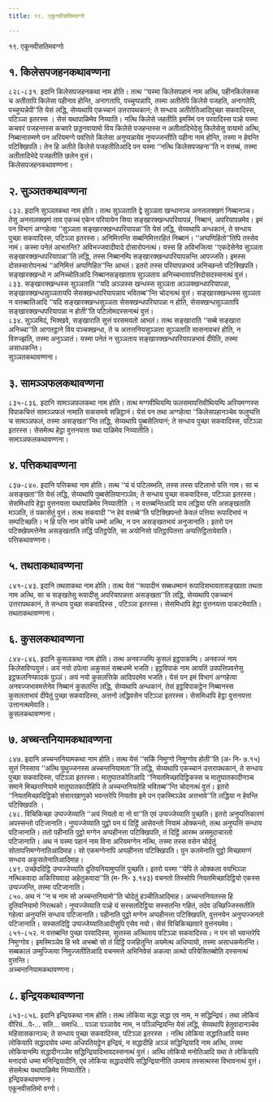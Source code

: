 ```yaml
---
title: १९. एकूनवीसतिमवग्गो

---
```

१९. एकूनवीसतिमवग्गो  


## १. किलेसपजहनकथावण्णना

८२८-८३१. इदानि किलेसपजहनकथा नाम होति। तत्थ ‘‘यस्मा किलेसपहानं नाम अत्थि, पहीनकिलेसस्स च अतीतापि किलेसा पहीनाव होन्ति, अनागतापि, पच्चुप्पन्नापि, तस्मा अतीतेपि किलेसे पजहति, अनागतेपि, पच्चुप्पन्नेपी’’ति येसं लद्धि, सेय्यथापि एकच्चानं उत्तरापथकानं; ते सन्धाय अतीतेतिआदिपुच्छा सकवादिस्स, पटिञ्ञा इतरस्स । सेसं यथापाळिमेव निय्याति। नत्थि किलेसे जहतीति इमस्मिं पन परवादिस्स पञ्हे यस्मा कचवरं पजहन्तस्स कचवरे छड्डनवायामो विय किलेसे पजहन्तस्स न अतीतादिभेदेसु किलेसेसु वायामो अत्थि, निब्बानारम्मणे पन अरियमग्गे पवत्तिते किलेसा अनुप्पन्नायेव नुप्पज्जन्तीति पहीना नाम होन्ति, तस्मा न हेवन्ति पटिक्खिपति। तेन हि अतीते किलेसे पजहतीतिआदि पन यस्मा ‘‘नत्थि किलेसपजहना’’ति न वत्तब्बं, तस्मा अतीतादिभेदे पजहतीति छलेन वुत्तं।  
किलेसपजहनकथावण्णना।  


## २. सुञ्ञतकथावण्णना

८३२. इदानि सुञ्ञतकथा नाम होति। तत्थ सुञ्ञताति द्वे सुञ्ञता खन्धानञ्च अनत्तलक्खणं निब्बानञ्च। तेसु अनत्तलक्खणं ताव एकच्चं एकेन परियायेन सिया सङ्खारक्खन्धपरियापन्नं, निब्बानं, अपरियापन्नमेव। इमं पन विभागं अग्गहेत्वा ‘‘सुञ्ञता सङ्खारक्खन्धपरियापन्ना’’ति येसं लद्धि, सेय्यथापि अन्धकानं, ते सन्धाय पुच्छा सकवादिस्स, पटिञ्ञा इतरस्स। अनिमित्तन्ति सब्बनिमित्तरहितं निब्बानं। ‘‘अप्पणिहितो’’तिपि तस्सेव नामं। कस्मा पनेतं आभतन्ति? अविभज्जवादीवादे दोसारोपनत्थं। यस्स हि अविभजित्वा ‘‘एकदेसेनेव सुञ्ञता सङ्खारक्खन्धपरियापन्ना’’ति लद्धि, तस्स निब्बानम्पि सङ्खारक्खन्धपरियापन्नन्ति आपज्जति। इमस्स दोसस्सारोपनत्थं ‘‘अनिमित्तं अप्पणिहित’’न्ति आभतं। इतरो तस्स परियापन्नभावं अनिच्छन्तो पटिक्खिपति। सङ्खारक्खन्धो न अनिच्चोतिआदि निब्बानसङ्खाताय सुञ्ञताय अनिच्चभावापत्तिदोसदस्सनत्थं वुत्तं।  
८३३. सङ्खारक्खन्धस्स सुञ्ञताति ‘‘यदि अञ्ञस्स खन्धस्स सुञ्ञता अञ्ञक्खन्धपरियापन्ना, सङ्खारक्खन्धसुञ्ञतायपि सेसक्खन्धपरियापन्नाय भवितब्ब’’न्ति चोदनत्थं वुत्तं। सङ्खारक्खन्धस्स सुञ्ञता न वत्तब्बातिआदि ‘‘यदि सङ्खारक्खन्धसुञ्ञता सेसक्खन्धपरियापन्ना न होति, सेसक्खन्धसुञ्ञतापि सङ्खारक्खन्धपरियापन्ना न होती’’ति पटिलोमदस्सनत्थं वुत्तं।  
८३४. सुञ्ञमिदं, भिक्खवे, सङ्खाराति सुत्तं परसमयतो आभतं। तत्थ सङ्खाराति ‘‘सब्बे सङ्खारा अनिच्चा’’ति आगतट्ठाने विय पञ्चक्खन्धा, ते च अत्तत्तनियसुञ्ञत्ता सुञ्ञताति सासनावचरं होति, न विरुज्झति, तस्मा अनुञ्ञातं। यस्मा पनेतं न सुञ्ञताय सङ्खारक्खन्धपरियापन्नभावं दीपेति, तस्मा असाधकन्ति।  
सुञ्ञतकथावण्णना।  


## ३. सामञ्ञफलकथावण्णना

८३५-८३६. इदानि सामञ्ञफलकथा नाम होति। तत्थ मग्गवीथियम्पि फलसमापत्तिवीथियम्पि अरियमग्गस्स विपाकचित्तं सामञ्ञफलं नामाति सकसमये सन्निट्ठानं। येसं पन तथा अग्गहेत्वा ‘‘किलेसपहानञ्चेव फलुप्पत्ति च सामञ्ञफलं, तस्मा असङ्खत’’न्ति लद्धि, सेय्यथापि पुब्बसेलियानं; ते सन्धाय पुच्छा सकवादिस्स, पटिञ्ञा इतरस्स। सेसमेत्थ हेट्ठा वुत्तनयत्ता यथा पाळिमेव निय्यातीति।  
सामञ्ञफलकथावण्णना।  


## ४. पत्तिकथावण्णना

८३७-८४०. इदानि पत्तिकथा नाम होति। तत्थ ‘‘यं यं पटिलब्भति, तस्स तस्स पटिलाभो पत्ति नाम। सा च असङ्खता’’ति येसं लद्धि, सेय्यथापि पुब्बसेलियानञ्ञेव; ते सन्धाय पुच्छा सकवादिस्स, पटिञ्ञा इतरस्स। सेसमिधापि हेट्ठा वुत्तनयत्ता यथापाळिमेव निय्यातीति । न वत्तब्बन्तिआदि याय लद्धिया पत्ति असङ्खताति मञ्ञति, तं पकासेतुं वुत्तं। तत्थ सकवादी ‘‘न हेवं वत्तब्बे’’ति पटिक्खिपन्तो केवलं पत्तिया रूपादिभावं न सम्पटिच्छति। न हि पत्ति नाम कोचि धम्मो अत्थि, न पन असङ्खतभावं अनुजानाति। इतरो पन पटिक्खेपमत्तेनेव असङ्खताति लद्धिं पतिट्ठपेति, सा अयोनिसो पतिट्ठापितत्ता अप्पतिट्ठितायेवाति।  
पत्तिकथावण्णना।  


## ५. तथताकथावण्णना

८४१-८४३. इदानि तथताकथा नाम होति। तत्थ येसं ‘‘रूपादीनं सब्बधम्मानं रूपादिसभावतासङ्खाता तथता नाम अत्थि, सा च सङ्खतेसु रूपादीसु अपरियापन्नत्ता असङ्खता’’ति लद्धि, सेय्यथापि एकच्चानं उत्तरापथकानं, ते सन्धाय पुच्छा सकवादिस्स , पटिञ्ञा इतरस्स। सेसमिधापि हेट्ठा वुत्तनयत्ता पाकटमेवाति।  
तथताकथावण्णना।  


## ६. कुसलकथावण्णना

८४४-८४६. इदानि कुसलकथा नाम होति। तत्थ अनवज्जम्पि कुसलं इट्ठपाकम्पि। अनवज्जं नाम किलेसविप्पयुत्तं। अयं नयो ठपेत्वा अकुसलं सब्बधम्मे भजति। इट्ठविपाकं नाम आयतिं उपपत्तिपवत्तेसु इट्ठफलनिप्फादकं पुञ्ञं। अयं नयो कुसलत्तिके आदिपदमेव भजति। येसं पन इमं विभागं अग्गहेत्वा अनवज्जभावमत्तेनेव निब्बानं कुसलन्ति लद्धि, सेय्यथापि अन्धकानं, तेसं इट्ठविपाकट्ठेन निब्बानस्स कुसलताभावं दीपेतुं पुच्छा सकवादिस्स, अत्तनो लद्धिवसेन पटिञ्ञा इतरस्स। सेसमिधापि हेट्ठा वुत्तनयत्ता उत्तानत्थमेवाति।  
कुसलकथावण्णना।  


## ७. अच्चन्तनियामकथावण्णना

८४७. इदानि अच्चन्तनियामकथा नाम होति। तत्थ येसं ‘‘सकिं निमुग्गो निमुग्गोव होती’’ति (अ॰ नि॰ ७.१५) सुत्तं निस्साय ‘‘अत्थि पुथुज्जनस्स अच्चन्तनियामता’’ति लद्धि, सेय्यथापि एकच्चानं उत्तरापथकानं, ते सन्धाय पुच्छा सकवादिस्स, पटिञ्ञा इतरस्स। मातुघातकोतिआदि ‘‘नियतमिच्छादिट्ठिकस्स च मातुघातकादीनञ्च समाने मिच्छत्तनियामे मातुघातकादीहिपि ते अच्चन्तनियतेहि भवितब्ब’’न्ति चोदनत्थं वुत्तं। इतरो ‘‘नियतमिच्छादिट्ठिको संसारखाणुको भवन्तरेपि नियतोव इमे पन एकस्मिञ्ञेव अत्तभावे’’ति लद्धिया न हेवन्ति पटिक्खिपति ।  
८४८. विचिकिच्छा उप्पज्जेय्याति ‘‘अयं नियतो वा नो वा’’ति एवं उप्पज्जेय्याति पुच्छति। इतरो अनुप्पत्तिकारणं अपस्सन्तो पटिजानाति। नुप्पज्जेय्याति पुट्ठो पन यं दिट्ठिं आसेवन्तो नियामं ओक्कन्तो, तत्थ अनुप्पत्तिं सन्धाय पटिजानाति। ततो पहीनाति पुट्ठो मग्गेन अप्पहीनत्ता पटिक्खिपति, तं दिट्ठिं आरब्भ असमुदाचारतो पटिजानाति। अथ नं यस्मा पहानं नाम विना अरियमग्गेन नत्थि, तस्मा तस्स वसेन चोदेतुं सोतापत्तिमग्गेनातिआदिमाह। सो एकमग्गेनापि अप्पहीनत्ता पटिक्खिपति। पुन कतमेनाति पुट्ठो मिच्छामग्गं सन्धाय अकुसलेनातिआदिमाह।  
८४९. उच्छेददिट्ठि उप्पज्जेय्याति दुतियनियामुप्पत्तिं पुच्छति। इतरो यस्मा ‘‘येपि ते ओक्कला वयभिञ्ञा नत्थिकवादा अकिरियवादा अहेतुकवादा’’ति (म॰ नि॰ ३.१४३) वचनतो तिस्सोपि नियतमिच्छादिट्ठियो एकस्स उप्पज्जन्ति, तस्मा पटिजानाति।  
८५०. अथ नं ‘‘न च नाम सो अच्चन्तनियामो’’ति चोदेतुं हञ्चीतिआदिमाह। अच्चन्तनियतस्स हि दुतियनियामो निरत्थको। नुप्पज्जेय्याति पञ्हे यं सस्सतदिट्ठिया सस्सतन्ति गहितं, तदेव उच्छिज्जिस्सतीति गहेत्वा अनुप्पत्तिं सन्धाय पटिजानाति। पहीनाति पुट्ठो मग्गेन अप्पहीनत्ता पटिक्खिपति, वुत्तनयेन अनुप्पज्जनतो पटिजानाति। सस्सतदिट्ठि उप्पज्जेय्यातिआदीसुपि एसेव नयो। सेसं विचिकिच्छावारे वुत्तनयमेव।  
८५१-८५२. न वत्तब्बन्ति पुच्छा परवादिस्स, सुत्तस्स अत्थिताय पटिञ्ञा सकवादिस्स। न पन सो भवन्तरेपि निमुग्गोव। इमस्मिञ्ञेव हि भवे अभब्बो सो तं दिट्ठिं पजहितुन्ति अयमेत्थ अधिप्पायो, तस्मा असाधकमेतन्ति। सब्बकालं उम्मुज्जित्वा निमुज्जतीतिआदि वचनमत्ते अभिनिवेसं अकत्वा अत्थो परियेसितब्बोति दस्सनत्थं वुत्तन्ति।  
अच्चन्तनियामकथावण्णना।  


## ८. इन्द्रियकथावण्णना

८५३-८५६. इदानि इन्द्रियकथा नाम होति। तत्थ लोकिया सद्धा सद्धा एव नाम, न सद्धिन्द्रियं। तथा लोकियं वीरियं…पे॰… सति… समाधि… पञ्ञा पञ्ञायेव नाम, न पञ्ञिन्द्रियन्ति येसं लद्धि, सेय्यथापि हेतुवादानञ्चेव महिसासकानञ्च; ते सन्धाय पुच्छा सकवादिस्स, पटिञ्ञा इतरस्स । नत्थि लोकिया सद्धातिआदि यस्मा लोकियापि सद्धादयोव धम्मा अधिपतियट्ठेन इन्द्रियं, न सद्धादीहि अञ्ञं सद्धिन्द्रियादि नाम अत्थि, तस्मा लोकियानम्पि सद्धादीनञ्ञेव सद्धिन्द्रियादिभावदस्सनत्थं वुत्तं। अत्थि लोकियो मनोतिआदि यथा ते लोकियापि मनादयो धम्मा मनिन्द्रियादीनि, एवं लोकिया सद्धादयोपि सद्धिन्द्रियानीति उपमाय तस्सत्थस्स विभावनत्थं वुत्तं। सेसमेत्थ यथापाळिमेव निय्यातीति।  
इन्द्रियकथावण्णना।  
एकूनवीसतिमो वग्गो।  